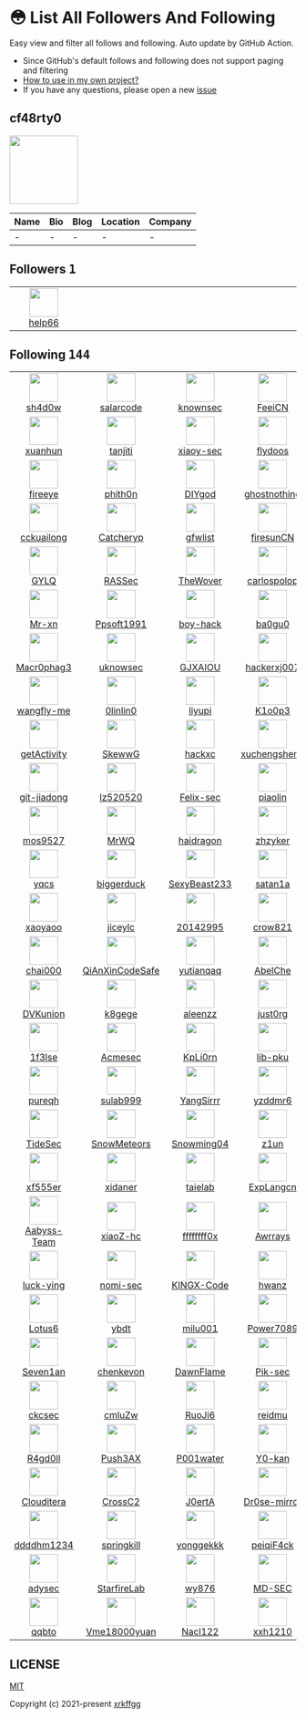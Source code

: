 # 😳 List All Followers And Following

 Easy view and filter all follows and following. Auto update by GitHub Action.

- Since GitHub's default follows and following does not support paging and filtering
- [How to use in my own project?](https://github.com/xrkffgg/list-all-followers-and-following/issues/1)
- If you have any questions, please open a new [issue](https://github.com/xrkffgg/list-all-followers-and-following/issues)

## cf48rty0

<img src="https://avatars.githubusercontent.com/u/186159368?v=4" width="120" />

| Name | Bio | Blog | Location | Company |
| -- | -- | -- | -- | -- |
| - | - | - | - | - |

## Followers <kbd>1</kbd>

<table>
  <tr>
    <td width="150" align="center">
      <a href="https://github.com/help66">
        <img src="https://avatars.githubusercontent.com/u/171475867?v=4" width="50" />
        <br />
        help66
      </a>
    </td>
    <td width="150" align="center">
    </td>
    <td width="150" align="center">
    </td>
    <td width="150" align="center">
    </td>
    <td width="150" align="center">
    </td>
  </tr>
</table>

## Following <kbd>144</kbd>

<table>
  <tr>
    <td width="150" align="center">
      <a href="https://github.com/sh4d0w">
        <img src="https://avatars.githubusercontent.com/u/188883?v=4" width="50" />
        <br />
        sh4d0w
      </a>
    </td>
    <td width="150" align="center">
      <a href="https://github.com/salarcode">
        <img src="https://avatars.githubusercontent.com/u/1272095?v=4" width="50" />
        <br />
        salarcode
      </a>
    </td>
    <td width="150" align="center">
      <a href="https://github.com/knownsec">
        <img src="https://avatars.githubusercontent.com/u/1442423?v=4" width="50" />
        <br />
        knownsec
      </a>
    </td>
    <td width="150" align="center">
      <a href="https://github.com/FeeiCN">
        <img src="https://avatars.githubusercontent.com/u/1611552?v=4" width="50" />
        <br />
        FeeiCN
      </a>
    </td>
    <td width="150" align="center">
      <a href="https://github.com/hengyunabc">
        <img src="https://avatars.githubusercontent.com/u/1683936?v=4" width="50" />
        <br />
        hengyunabc
      </a>
    </td>
  </tr><tr>
    <td width="150" align="center">
      <a href="https://github.com/xuanhun">
        <img src="https://avatars.githubusercontent.com/u/2384516?v=4" width="50" />
        <br />
        xuanhun
      </a>
    </td>
    <td width="150" align="center">
      <a href="https://github.com/tanjiti">
        <img src="https://avatars.githubusercontent.com/u/3131890?v=4" width="50" />
        <br />
        tanjiti
      </a>
    </td>
    <td width="150" align="center">
      <a href="https://github.com/xiaoy-sec">
        <img src="https://avatars.githubusercontent.com/u/3356552?v=4" width="50" />
        <br />
        xiaoy-sec
      </a>
    </td>
    <td width="150" align="center">
      <a href="https://github.com/flydoos">
        <img src="https://avatars.githubusercontent.com/u/3932827?v=4" width="50" />
        <br />
        flydoos
      </a>
    </td>
    <td width="150" align="center">
      <a href="https://github.com/zan8in">
        <img src="https://avatars.githubusercontent.com/u/4088460?v=4" width="50" />
        <br />
        zan8in
      </a>
    </td>
  </tr><tr>
    <td width="150" align="center">
      <a href="https://github.com/fireeye">
        <img src="https://avatars.githubusercontent.com/u/4984788?v=4" width="50" />
        <br />
        fireeye
      </a>
    </td>
    <td width="150" align="center">
      <a href="https://github.com/phith0n">
        <img src="https://avatars.githubusercontent.com/u/5711185?v=4" width="50" />
        <br />
        phith0n
      </a>
    </td>
    <td width="150" align="center">
      <a href="https://github.com/DIYgod">
        <img src="https://avatars.githubusercontent.com/u/8266075?v=4" width="50" />
        <br />
        DIYgod
      </a>
    </td>
    <td width="150" align="center">
      <a href="https://github.com/ghostnothing">
        <img src="https://avatars.githubusercontent.com/u/8787016?v=4" width="50" />
        <br />
        ghostnothing
      </a>
    </td>
    <td width="150" align="center">
      <a href="https://github.com/lsh4ck">
        <img src="https://avatars.githubusercontent.com/u/8829688?v=4" width="50" />
        <br />
        lsh4ck
      </a>
    </td>
  </tr><tr>
    <td width="150" align="center">
      <a href="https://github.com/cckuailong">
        <img src="https://avatars.githubusercontent.com/u/10824150?v=4" width="50" />
        <br />
        cckuailong
      </a>
    </td>
    <td width="150" align="center">
      <a href="https://github.com/Catcheryp">
        <img src="https://avatars.githubusercontent.com/u/11362819?v=4" width="50" />
        <br />
        Catcheryp
      </a>
    </td>
    <td width="150" align="center">
      <a href="https://github.com/gfwlist">
        <img src="https://avatars.githubusercontent.com/u/11460227?v=4" width="50" />
        <br />
        gfwlist
      </a>
    </td>
    <td width="150" align="center">
      <a href="https://github.com/firesunCN">
        <img src="https://avatars.githubusercontent.com/u/13866683?v=4" width="50" />
        <br />
        firesunCN
      </a>
    </td>
    <td width="150" align="center">
      <a href="https://github.com/Threekiii">
        <img src="https://avatars.githubusercontent.com/u/15178676?v=4" width="50" />
        <br />
        Threekiii
      </a>
    </td>
  </tr><tr>
    <td width="150" align="center">
      <a href="https://github.com/GYLQ">
        <img src="https://avatars.githubusercontent.com/u/15842234?v=4" width="50" />
        <br />
        GYLQ
      </a>
    </td>
    <td width="150" align="center">
      <a href="https://github.com/RASSec">
        <img src="https://avatars.githubusercontent.com/u/16720863?v=4" width="50" />
        <br />
        RASSec
      </a>
    </td>
    <td width="150" align="center">
      <a href="https://github.com/TheWover">
        <img src="https://avatars.githubusercontent.com/u/17090738?v=4" width="50" />
        <br />
        TheWover
      </a>
    </td>
    <td width="150" align="center">
      <a href="https://github.com/carlospolop">
        <img src="https://avatars.githubusercontent.com/u/17181413?v=4" width="50" />
        <br />
        carlospolop
      </a>
    </td>
    <td width="150" align="center">
      <a href="https://github.com/izj007">
        <img src="https://avatars.githubusercontent.com/u/17898602?v=4" width="50" />
        <br />
        izj007
      </a>
    </td>
  </tr><tr>
    <td width="150" align="center">
      <a href="https://github.com/Mr-xn">
        <img src="https://avatars.githubusercontent.com/u/18260135?v=4" width="50" />
        <br />
        Mr-xn
      </a>
    </td>
    <td width="150" align="center">
      <a href="https://github.com/Ppsoft1991">
        <img src="https://avatars.githubusercontent.com/u/18442117?v=4" width="50" />
        <br />
        Ppsoft1991
      </a>
    </td>
    <td width="150" align="center">
      <a href="https://github.com/boy-hack">
        <img src="https://avatars.githubusercontent.com/u/18695984?v=4" width="50" />
        <br />
        boy-hack
      </a>
    </td>
    <td width="150" align="center">
      <a href="https://github.com/ba0gu0">
        <img src="https://avatars.githubusercontent.com/u/19379443?v=4" width="50" />
        <br />
        ba0gu0
      </a>
    </td>
    <td width="150" align="center">
      <a href="https://github.com/851579181">
        <img src="https://avatars.githubusercontent.com/u/20204019?v=4" width="50" />
        <br />
        851579181
      </a>
    </td>
  </tr><tr>
    <td width="150" align="center">
      <a href="https://github.com/Macr0phag3">
        <img src="https://avatars.githubusercontent.com/u/20874963?v=4" width="50" />
        <br />
        Macr0phag3
      </a>
    </td>
    <td width="150" align="center">
      <a href="https://github.com/uknowsec">
        <img src="https://avatars.githubusercontent.com/u/20904482?v=4" width="50" />
        <br />
        uknowsec
      </a>
    </td>
    <td width="150" align="center">
      <a href="https://github.com/GJXAIOU">
        <img src="https://avatars.githubusercontent.com/u/22487563?v=4" width="50" />
        <br />
        GJXAIOU
      </a>
    </td>
    <td width="150" align="center">
      <a href="https://github.com/hackerxj007">
        <img src="https://avatars.githubusercontent.com/u/23031720?v=4" width="50" />
        <br />
        hackerxj007
      </a>
    </td>
    <td width="150" align="center">
      <a href="https://github.com/sqlsec">
        <img src="https://avatars.githubusercontent.com/u/25379234?v=4" width="50" />
        <br />
        sqlsec
      </a>
    </td>
  </tr><tr>
    <td width="150" align="center">
      <a href="https://github.com/wangfly-me">
        <img src="https://avatars.githubusercontent.com/u/25388540?v=4" width="50" />
        <br />
        wangfly-me
      </a>
    </td>
    <td width="150" align="center">
      <a href="https://github.com/0linlin0">
        <img src="https://avatars.githubusercontent.com/u/26018398?v=4" width="50" />
        <br />
        0linlin0
      </a>
    </td>
    <td width="150" align="center">
      <a href="https://github.com/liyupi">
        <img src="https://avatars.githubusercontent.com/u/26037703?v=4" width="50" />
        <br />
        liyupi
      </a>
    </td>
    <td width="150" align="center">
      <a href="https://github.com/K1o0p3">
        <img src="https://avatars.githubusercontent.com/u/26142561?v=4" width="50" />
        <br />
        K1o0p3
      </a>
    </td>
    <td width="150" align="center">
      <a href="https://github.com/safe6Sec">
        <img src="https://avatars.githubusercontent.com/u/26316334?v=4" width="50" />
        <br />
        safe6Sec
      </a>
    </td>
  </tr><tr>
    <td width="150" align="center">
      <a href="https://github.com/getActivity">
        <img src="https://avatars.githubusercontent.com/u/28616817?v=4" width="50" />
        <br />
        getActivity
      </a>
    </td>
    <td width="150" align="center">
      <a href="https://github.com/SkewwG">
        <img src="https://avatars.githubusercontent.com/u/28807688?v=4" width="50" />
        <br />
        SkewwG
      </a>
    </td>
    <td width="150" align="center">
      <a href="https://github.com/hackxc">
        <img src="https://avatars.githubusercontent.com/u/29945159?v=4" width="50" />
        <br />
        hackxc
      </a>
    </td>
    <td width="150" align="center">
      <a href="https://github.com/xuchengsheng">
        <img src="https://avatars.githubusercontent.com/u/30015049?v=4" width="50" />
        <br />
        xuchengsheng
      </a>
    </td>
    <td width="150" align="center">
      <a href="https://github.com/smxiazi">
        <img src="https://avatars.githubusercontent.com/u/30351807?v=4" width="50" />
        <br />
        smxiazi
      </a>
    </td>
  </tr><tr>
    <td width="150" align="center">
      <a href="https://github.com/git-jiadong">
        <img src="https://avatars.githubusercontent.com/u/30514201?v=4" width="50" />
        <br />
        git-jiadong
      </a>
    </td>
    <td width="150" align="center">
      <a href="https://github.com/lz520520">
        <img src="https://avatars.githubusercontent.com/u/30519218?v=4" width="50" />
        <br />
        lz520520
      </a>
    </td>
    <td width="150" align="center">
      <a href="https://github.com/Felix-sec">
        <img src="https://avatars.githubusercontent.com/u/30887909?v=4" width="50" />
        <br />
        Felix-sec
      </a>
    </td>
    <td width="150" align="center">
      <a href="https://github.com/piaolin">
        <img src="https://avatars.githubusercontent.com/u/30925316?v=4" width="50" />
        <br />
        piaolin
      </a>
    </td>
    <td width="150" align="center">
      <a href="https://github.com/yhy0">
        <img src="https://avatars.githubusercontent.com/u/31311038?v=4" width="50" />
        <br />
        yhy0
      </a>
    </td>
  </tr><tr>
    <td width="150" align="center">
      <a href="https://github.com/mos9527">
        <img src="https://avatars.githubusercontent.com/u/31397301?v=4" width="50" />
        <br />
        mos9527
      </a>
    </td>
    <td width="150" align="center">
      <a href="https://github.com/MrWQ">
        <img src="https://avatars.githubusercontent.com/u/31604279?v=4" width="50" />
        <br />
        MrWQ
      </a>
    </td>
    <td width="150" align="center">
      <a href="https://github.com/haidragon">
        <img src="https://avatars.githubusercontent.com/u/32590722?v=4" width="50" />
        <br />
        haidragon
      </a>
    </td>
    <td width="150" align="center">
      <a href="https://github.com/zhzyker">
        <img src="https://avatars.githubusercontent.com/u/32918050?v=4" width="50" />
        <br />
        zhzyker
      </a>
    </td>
    <td width="150" align="center">
      <a href="https://github.com/Bywalks">
        <img src="https://avatars.githubusercontent.com/u/32921125?v=4" width="50" />
        <br />
        Bywalks
      </a>
    </td>
  </tr><tr>
    <td width="150" align="center">
      <a href="https://github.com/yqcs">
        <img src="https://avatars.githubusercontent.com/u/32994290?v=4" width="50" />
        <br />
        yqcs
      </a>
    </td>
    <td width="150" align="center">
      <a href="https://github.com/biggerduck">
        <img src="https://avatars.githubusercontent.com/u/33535846?v=4" width="50" />
        <br />
        biggerduck
      </a>
    </td>
    <td width="150" align="center">
      <a href="https://github.com/SexyBeast233">
        <img src="https://avatars.githubusercontent.com/u/34060869?v=4" width="50" />
        <br />
        SexyBeast233
      </a>
    </td>
    <td width="150" align="center">
      <a href="https://github.com/satan1a">
        <img src="https://avatars.githubusercontent.com/u/34471049?v=4" width="50" />
        <br />
        satan1a
      </a>
    </td>
    <td width="150" align="center">
      <a href="https://github.com/Axx8">
        <img src="https://avatars.githubusercontent.com/u/34683107?v=4" width="50" />
        <br />
        Axx8
      </a>
    </td>
  </tr><tr>
    <td width="150" align="center">
      <a href="https://github.com/xaoyaoo">
        <img src="https://avatars.githubusercontent.com/u/37209452?v=4" width="50" />
        <br />
        xaoyaoo
      </a>
    </td>
    <td width="150" align="center">
      <a href="https://github.com/jiceylc">
        <img src="https://avatars.githubusercontent.com/u/38155271?v=4" width="50" />
        <br />
        jiceylc
      </a>
    </td>
    <td width="150" align="center">
      <a href="https://github.com/20142995">
        <img src="https://avatars.githubusercontent.com/u/38929533?v=4" width="50" />
        <br />
        20142995
      </a>
    </td>
    <td width="150" align="center">
      <a href="https://github.com/crow821">
        <img src="https://avatars.githubusercontent.com/u/39254463?v=4" width="50" />
        <br />
        crow821
      </a>
    </td>
    <td width="150" align="center">
      <a href="https://github.com/loecho-sec">
        <img src="https://avatars.githubusercontent.com/u/39332795?v=4" width="50" />
        <br />
        loecho-sec
      </a>
    </td>
  </tr><tr>
    <td width="150" align="center">
      <a href="https://github.com/chai000">
        <img src="https://avatars.githubusercontent.com/u/39614702?v=4" width="50" />
        <br />
        chai000
      </a>
    </td>
    <td width="150" align="center">
      <a href="https://github.com/QiAnXinCodeSafe">
        <img src="https://avatars.githubusercontent.com/u/39950310?v=4" width="50" />
        <br />
        QiAnXinCodeSafe
      </a>
    </td>
    <td width="150" align="center">
      <a href="https://github.com/yutianqaq">
        <img src="https://avatars.githubusercontent.com/u/40353095?v=4" width="50" />
        <br />
        yutianqaq
      </a>
    </td>
    <td width="150" align="center">
      <a href="https://github.com/AbelChe">
        <img src="https://avatars.githubusercontent.com/u/40518242?v=4" width="50" />
        <br />
        AbelChe
      </a>
    </td>
    <td width="150" align="center">
      <a href="https://github.com/Y5neKO">
        <img src="https://avatars.githubusercontent.com/u/41314905?v=4" width="50" />
        <br />
        Y5neKO
      </a>
    </td>
  </tr><tr>
    <td width="150" align="center">
      <a href="https://github.com/DVKunion">
        <img src="https://avatars.githubusercontent.com/u/42199853?v=4" width="50" />
        <br />
        DVKunion
      </a>
    </td>
    <td width="150" align="center">
      <a href="https://github.com/k8gege">
        <img src="https://avatars.githubusercontent.com/u/42312878?v=4" width="50" />
        <br />
        k8gege
      </a>
    </td>
    <td width="150" align="center">
      <a href="https://github.com/aleenzz">
        <img src="https://avatars.githubusercontent.com/u/42509259?v=4" width="50" />
        <br />
        aleenzz
      </a>
    </td>
    <td width="150" align="center">
      <a href="https://github.com/just0rg">
        <img src="https://avatars.githubusercontent.com/u/43070649?v=4" width="50" />
        <br />
        just0rg
      </a>
    </td>
    <td width="150" align="center">
      <a href="https://github.com/BeichenDream">
        <img src="https://avatars.githubusercontent.com/u/43266206?v=4" width="50" />
        <br />
        BeichenDream
      </a>
    </td>
  </tr><tr>
    <td width="150" align="center">
      <a href="https://github.com/1f3lse">
        <img src="https://avatars.githubusercontent.com/u/43382381?v=4" width="50" />
        <br />
        1f3lse
      </a>
    </td>
    <td width="150" align="center">
      <a href="https://github.com/Acmesec">
        <img src="https://avatars.githubusercontent.com/u/43740052?v=4" width="50" />
        <br />
        Acmesec
      </a>
    </td>
    <td width="150" align="center">
      <a href="https://github.com/KpLi0rn">
        <img src="https://avatars.githubusercontent.com/u/44540341?v=4" width="50" />
        <br />
        KpLi0rn
      </a>
    </td>
    <td width="150" align="center">
      <a href="https://github.com/lib-pku">
        <img src="https://avatars.githubusercontent.com/u/44827603?v=4" width="50" />
        <br />
        lib-pku
      </a>
    </td>
    <td width="150" align="center">
      <a href="https://github.com/enomothem">
        <img src="https://avatars.githubusercontent.com/u/45089051?v=4" width="50" />
        <br />
        enomothem
      </a>
    </td>
  </tr><tr>
    <td width="150" align="center">
      <a href="https://github.com/pureqh">
        <img src="https://avatars.githubusercontent.com/u/45117428?v=4" width="50" />
        <br />
        pureqh
      </a>
    </td>
    <td width="150" align="center">
      <a href="https://github.com/sulab999">
        <img src="https://avatars.githubusercontent.com/u/45781492?v=4" width="50" />
        <br />
        sulab999
      </a>
    </td>
    <td width="150" align="center">
      <a href="https://github.com/YangSirrr">
        <img src="https://avatars.githubusercontent.com/u/45893796?v=4" width="50" />
        <br />
        YangSirrr
      </a>
    </td>
    <td width="150" align="center">
      <a href="https://github.com/yzddmr6">
        <img src="https://avatars.githubusercontent.com/u/46088090?v=4" width="50" />
        <br />
        yzddmr6
      </a>
    </td>
    <td width="150" align="center">
      <a href="https://github.com/StormEyePro">
        <img src="https://avatars.githubusercontent.com/u/46124506?v=4" width="50" />
        <br />
        StormEyePro
      </a>
    </td>
  </tr><tr>
    <td width="150" align="center">
      <a href="https://github.com/TideSec">
        <img src="https://avatars.githubusercontent.com/u/46297163?v=4" width="50" />
        <br />
        TideSec
      </a>
    </td>
    <td width="150" align="center">
      <a href="https://github.com/SnowMeteors">
        <img src="https://avatars.githubusercontent.com/u/47601098?v=4" width="50" />
        <br />
        SnowMeteors
      </a>
    </td>
    <td width="150" align="center">
      <a href="https://github.com/Snowming04">
        <img src="https://avatars.githubusercontent.com/u/47935594?v=4" width="50" />
        <br />
        Snowming04
      </a>
    </td>
    <td width="150" align="center">
      <a href="https://github.com/z1un">
        <img src="https://avatars.githubusercontent.com/u/48505413?v=4" width="50" />
        <br />
        z1un
      </a>
    </td>
    <td width="150" align="center">
      <a href="https://github.com/xiaogang000">
        <img src="https://avatars.githubusercontent.com/u/50757673?v=4" width="50" />
        <br />
        xiaogang000
      </a>
    </td>
  </tr><tr>
    <td width="150" align="center">
      <a href="https://github.com/xf555er">
        <img src="https://avatars.githubusercontent.com/u/50766993?v=4" width="50" />
        <br />
        xf555er
      </a>
    </td>
    <td width="150" align="center">
      <a href="https://github.com/xidaner">
        <img src="https://avatars.githubusercontent.com/u/52145536?v=4" width="50" />
        <br />
        xidaner
      </a>
    </td>
    <td width="150" align="center">
      <a href="https://github.com/taielab">
        <img src="https://avatars.githubusercontent.com/u/52345183?v=4" width="50" />
        <br />
        taielab
      </a>
    </td>
    <td width="150" align="center">
      <a href="https://github.com/ExpLangcn">
        <img src="https://avatars.githubusercontent.com/u/52586866?v=4" width="50" />
        <br />
        ExpLangcn
      </a>
    </td>
    <td width="150" align="center">
      <a href="https://github.com/AabyssZG">
        <img src="https://avatars.githubusercontent.com/u/54609266?v=4" width="50" />
        <br />
        AabyssZG
      </a>
    </td>
  </tr><tr>
    <td width="150" align="center">
      <a href="https://github.com/Aabyss-Team">
        <img src="https://avatars.githubusercontent.com/u/54609343?v=4" width="50" />
        <br />
        Aabyss-Team
      </a>
    </td>
    <td width="150" align="center">
      <a href="https://github.com/xiaoZ-hc">
        <img src="https://avatars.githubusercontent.com/u/55397360?v=4" width="50" />
        <br />
        xiaoZ-hc
      </a>
    </td>
    <td width="150" align="center">
      <a href="https://github.com/ffffffff0x">
        <img src="https://avatars.githubusercontent.com/u/55578766?v=4" width="50" />
        <br />
        ffffffff0x
      </a>
    </td>
    <td width="150" align="center">
      <a href="https://github.com/Awrrays">
        <img src="https://avatars.githubusercontent.com/u/55682880?v=4" width="50" />
        <br />
        Awrrays
      </a>
    </td>
    <td width="150" align="center">
      <a href="https://github.com/jammny">
        <img src="https://avatars.githubusercontent.com/u/56027844?v=4" width="50" />
        <br />
        jammny
      </a>
    </td>
  </tr><tr>
    <td width="150" align="center">
      <a href="https://github.com/luck-ying">
        <img src="https://avatars.githubusercontent.com/u/58284151?v=4" width="50" />
        <br />
        luck-ying
      </a>
    </td>
    <td width="150" align="center">
      <a href="https://github.com/nomi-sec">
        <img src="https://avatars.githubusercontent.com/u/59186331?v=4" width="50" />
        <br />
        nomi-sec
      </a>
    </td>
    <td width="150" align="center">
      <a href="https://github.com/KINGX-Code">
        <img src="https://avatars.githubusercontent.com/u/61271050?v=4" width="50" />
        <br />
        KINGX-Code
      </a>
    </td>
    <td width="150" align="center">
      <a href="https://github.com/hwanz">
        <img src="https://avatars.githubusercontent.com/u/62207618?v=4" width="50" />
        <br />
        hwanz
      </a>
    </td>
    <td width="150" align="center">
      <a href="https://github.com/co01cat">
        <img src="https://avatars.githubusercontent.com/u/63174234?v=4" width="50" />
        <br />
        co01cat
      </a>
    </td>
  </tr><tr>
    <td width="150" align="center">
      <a href="https://github.com/Lotus6">
        <img src="https://avatars.githubusercontent.com/u/63742814?v=4" width="50" />
        <br />
        Lotus6
      </a>
    </td>
    <td width="150" align="center">
      <a href="https://github.com/ybdt">
        <img src="https://avatars.githubusercontent.com/u/65813455?v=4" width="50" />
        <br />
        ybdt
      </a>
    </td>
    <td width="150" align="center">
      <a href="https://github.com/milu001">
        <img src="https://avatars.githubusercontent.com/u/66202716?v=4" width="50" />
        <br />
        milu001
      </a>
    </td>
    <td width="150" align="center">
      <a href="https://github.com/Power7089">
        <img src="https://avatars.githubusercontent.com/u/66981787?v=4" width="50" />
        <br />
        Power7089
      </a>
    </td>
    <td width="150" align="center">
      <a href="https://github.com/asaotomo">
        <img src="https://avatars.githubusercontent.com/u/67818638?v=4" width="50" />
        <br />
        asaotomo
      </a>
    </td>
  </tr><tr>
    <td width="150" align="center">
      <a href="https://github.com/Seven1an">
        <img src="https://avatars.githubusercontent.com/u/68630588?v=4" width="50" />
        <br />
        Seven1an
      </a>
    </td>
    <td width="150" align="center">
      <a href="https://github.com/chenkevon">
        <img src="https://avatars.githubusercontent.com/u/69789588?v=4" width="50" />
        <br />
        chenkevon
      </a>
    </td>
    <td width="150" align="center">
      <a href="https://github.com/DawnFlame">
        <img src="https://avatars.githubusercontent.com/u/71075404?v=4" width="50" />
        <br />
        DawnFlame
      </a>
    </td>
    <td width="150" align="center">
      <a href="https://github.com/Pik-sec">
        <img src="https://avatars.githubusercontent.com/u/75553451?v=4" width="50" />
        <br />
        Pik-sec
      </a>
    </td>
    <td width="150" align="center">
      <a href="https://github.com/VMsec">
        <img src="https://avatars.githubusercontent.com/u/78005841?v=4" width="50" />
        <br />
        VMsec
      </a>
    </td>
  </tr><tr>
    <td width="150" align="center">
      <a href="https://github.com/ckcsec">
        <img src="https://avatars.githubusercontent.com/u/78294697?v=4" width="50" />
        <br />
        ckcsec
      </a>
    </td>
    <td width="150" align="center">
      <a href="https://github.com/cmluZw">
        <img src="https://avatars.githubusercontent.com/u/78641812?v=4" width="50" />
        <br />
        cmluZw
      </a>
    </td>
    <td width="150" align="center">
      <a href="https://github.com/RuoJi6">
        <img src="https://avatars.githubusercontent.com/u/79234113?v=4" width="50" />
        <br />
        RuoJi6
      </a>
    </td>
    <td width="150" align="center">
      <a href="https://github.com/reidmu">
        <img src="https://avatars.githubusercontent.com/u/84888757?v=4" width="50" />
        <br />
        reidmu
      </a>
    </td>
    <td width="150" align="center">
      <a href="https://github.com/wux1an">
        <img src="https://avatars.githubusercontent.com/u/87492350?v=4" width="50" />
        <br />
        wux1an
      </a>
    </td>
  </tr><tr>
    <td width="150" align="center">
      <a href="https://github.com/R4gd0ll">
        <img src="https://avatars.githubusercontent.com/u/93909093?v=4" width="50" />
        <br />
        R4gd0ll
      </a>
    </td>
    <td width="150" align="center">
      <a href="https://github.com/Push3AX">
        <img src="https://avatars.githubusercontent.com/u/93966834?v=4" width="50" />
        <br />
        Push3AX
      </a>
    </td>
    <td width="150" align="center">
      <a href="https://github.com/P001water">
        <img src="https://avatars.githubusercontent.com/u/94220731?v=4" width="50" />
        <br />
        P001water
      </a>
    </td>
    <td width="150" align="center">
      <a href="https://github.com/Y0-kan">
        <img src="https://avatars.githubusercontent.com/u/96424613?v=4" width="50" />
        <br />
        Y0-kan
      </a>
    </td>
    <td width="150" align="center">
      <a href="https://github.com/APKSecurity">
        <img src="https://avatars.githubusercontent.com/u/99132396?v=4" width="50" />
        <br />
        APKSecurity
      </a>
    </td>
  </tr><tr>
    <td width="150" align="center">
      <a href="https://github.com/Clouditera">
        <img src="https://avatars.githubusercontent.com/u/103513512?v=4" width="50" />
        <br />
        Clouditera
      </a>
    </td>
    <td width="150" align="center">
      <a href="https://github.com/CrossC2">
        <img src="https://avatars.githubusercontent.com/u/106915542?v=4" width="50" />
        <br />
        CrossC2
      </a>
    </td>
    <td width="150" align="center">
      <a href="https://github.com/J0ertA">
        <img src="https://avatars.githubusercontent.com/u/108379402?v=4" width="50" />
        <br />
        J0ertA
      </a>
    </td>
    <td width="150" align="center">
      <a href="https://github.com/Dr0se-mirror">
        <img src="https://avatars.githubusercontent.com/u/109789520?v=4" width="50" />
        <br />
        Dr0se-mirror
      </a>
    </td>
    <td width="150" align="center">
      <a href="https://github.com/wwsuixin">
        <img src="https://avatars.githubusercontent.com/u/112995594?v=4" width="50" />
        <br />
        wwsuixin
      </a>
    </td>
  </tr><tr>
    <td width="150" align="center">
      <a href="https://github.com/ddddhm1234">
        <img src="https://avatars.githubusercontent.com/u/113791864?v=4" width="50" />
        <br />
        ddddhm1234
      </a>
    </td>
    <td width="150" align="center">
      <a href="https://github.com/springkill">
        <img src="https://avatars.githubusercontent.com/u/118535366?v=4" width="50" />
        <br />
        springkill
      </a>
    </td>
    <td width="150" align="center">
      <a href="https://github.com/yonggekkk">
        <img src="https://avatars.githubusercontent.com/u/121604513?v=4" width="50" />
        <br />
        yonggekkk
      </a>
    </td>
    <td width="150" align="center">
      <a href="https://github.com/peiqiF4ck">
        <img src="https://avatars.githubusercontent.com/u/122194336?v=4" width="50" />
        <br />
        peiqiF4ck
      </a>
    </td>
    <td width="150" align="center">
      <a href="https://github.com/JaveleyQAQ">
        <img src="https://avatars.githubusercontent.com/u/132129852?v=4" width="50" />
        <br />
        JaveleyQAQ
      </a>
    </td>
  </tr><tr>
    <td width="150" align="center">
      <a href="https://github.com/adysec">
        <img src="https://avatars.githubusercontent.com/u/133128400?v=4" width="50" />
        <br />
        adysec
      </a>
    </td>
    <td width="150" align="center">
      <a href="https://github.com/StarfireLab">
        <img src="https://avatars.githubusercontent.com/u/139093484?v=4" width="50" />
        <br />
        StarfireLab
      </a>
    </td>
    <td width="150" align="center">
      <a href="https://github.com/wy876">
        <img src="https://avatars.githubusercontent.com/u/139549762?v=4" width="50" />
        <br />
        wy876
      </a>
    </td>
    <td width="150" align="center">
      <a href="https://github.com/MD-SEC">
        <img src="https://avatars.githubusercontent.com/u/140590001?v=4" width="50" />
        <br />
        MD-SEC
      </a>
    </td>
    <td width="150" align="center">
      <a href="https://github.com/abc123info">
        <img src="https://avatars.githubusercontent.com/u/143333826?v=4" width="50" />
        <br />
        abc123info
      </a>
    </td>
  </tr><tr>
    <td width="150" align="center">
      <a href="https://github.com/qqbto">
        <img src="https://avatars.githubusercontent.com/u/143859457?v=4" width="50" />
        <br />
        qqbto
      </a>
    </td>
    <td width="150" align="center">
      <a href="https://github.com/Vme18000yuan">
        <img src="https://avatars.githubusercontent.com/u/150514343?v=4" width="50" />
        <br />
        Vme18000yuan
      </a>
    </td>
    <td width="150" align="center">
      <a href="https://github.com/Nacl122">
        <img src="https://avatars.githubusercontent.com/u/162877673?v=4" width="50" />
        <br />
        Nacl122
      </a>
    </td>
    <td width="150" align="center">
      <a href="https://github.com/xxh1210">
        <img src="https://avatars.githubusercontent.com/u/190930990?v=4" width="50" />
        <br />
        xxh1210
      </a>
    </td>
    <td width="150" align="center">
    </td>
  </tr>
</table>

## LICENSE

[MIT](https://github.com/xrkffgg/list-all-followers-and-following/blob/main/LICENSE)

Copyright (c) 2021-present [xrkffgg](https://github.com/xrkffgg)

